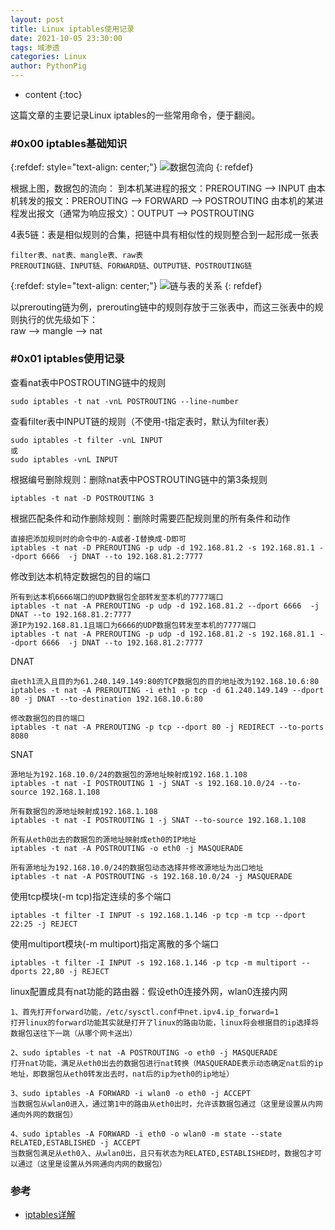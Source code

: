 ```yaml
---
layout: post
title: Linux iptables使用记录
date: 2021-10-05 23:30:00
tags: 域渗透
categories: Linux 
author: PythonPig
---
```

* content
{:toc}

这篇文章的主要记录Linux iptables的一些常用命令，便于翻阅。




### \#0x00 iptables基础知识

{:refdef: style="text-align: center;"}
![数据包流向]() 
{: refdef}

根据上图，数据包的流向：
到本机某进程的报文：PREROUTING --> INPUT
由本机转发的报文：PREROUTING --> FORWARD --> POSTROUTING
由本机的某进程发出报文（通常为响应报文）：OUTPUT --> POSTROUTING

4表5链：表是相似规则的合集，把链中具有相似性的规则整合到一起形成一张表
```
filter表、nat表、mangle表、raw表
PREROUTING链、INPUT链、FORWARD链、OUTPUT链、POSTROUTING链
```

{:refdef: style="text-align: center;"}
![链与表的关系]() 
{: refdef}

以prerouting链为例，prerouting链中的规则存放于三张表中，而这三张表中的规则执行的优先级如下：  
raw --> mangle --> nat  

### \#0x01 iptables使用记录
查看nat表中POSTROUTING链中的规则
```
sudo iptables -t nat -vnL POSTROUTING --line-number
```
查看filter表中INPUT链的规则（不使用-t指定表时，默认为filter表）
```
sudo iptables -t filter -vnL INPUT
或
sudo iptables -vnL INPUT
```

根据编号删除规则：删除nat表中POSTROUTING链中的第3条规则
```
iptables -t nat -D POSTROUTING 3
```
根据匹配条件和动作删除规则：删除时需要匹配规则里的所有条件和动作
```
直接把添加规则时的命令中的-A或者-I替换成-D即可
iptables -t nat -D PREROUTING -p udp -d 192.168.81.2 -s 192.168.81.1 --dport 6666  -j DNAT --to 192.168.81.2:7777
```

修改到达本机特定数据包的目的端口
```
所有到达本机6666端口的UDP数据包全部转发至本机的7777端口
iptables -t nat -A PREROUTING -p udp -d 192.168.81.2 --dport 6666  -j DNAT --to 192.168.81.2:7777
源IP为192.168.81.1且端口为6666的UDP数据包转发至本机的7777端口
iptables -t nat -A PREROUTING -p udp -d 192.168.81.2 -s 192.168.81.1 --dport 6666  -j DNAT --to 192.168.81.2:7777
```

DNAT
```
由eth1流入且目的为61.240.149.149:80的TCP数据包的目的地址改为192.168.10.6:80
iptables -t nat -A PREROUTING -i eth1 -p tcp -d 61.240.149.149 --dport 80 -j DNAT --to-destination 192.168.10.6:80

修改数据包的目的端口
iptables -t nat -A PREROUTING -p tcp --dport 80 -j REDIRECT --to-ports 8080
```

SNAT
```
源地址为192.168.10.0/24的数据包的源地址映射成192.168.1.108
iptables -t nat -I POSTROUTING 1 -j SNAT -s 192.168.10.0/24 --to-source 192.168.1.108

所有数据包的源地址映射成192.168.1.108
iptables -t nat -I POSTROUTING 1 -j SNAT --to-source 192.168.1.108

所有从eth0出去的数据包的源地址映射成eth0的IP地址
iptables -t nat -A POSTROUTING -o eth0 -j MASQUERADE

所有源地址为192.168.10.0/24的数据包动态选择并修改源地址为出口地址
iptables -t nat -A POSTROUTING -s 192.168.10.0/24 -j MASQUERADE
```

使用tcp模块(-m tcp)指定连续的多个端口
```
iptables -t filter -I INPUT -s 192.168.1.146 -p tcp -m tcp --dport 22:25 -j REJECT
```
使用multiport模块(-m multiport)指定离散的多个端口
```
iptables -t filter -I INPUT -s 192.168.1.146 -p tcp -m multiport --dports 22,80 -j REJECT
```

linux配置成具有nat功能的路由器：假设eth0连接外网，wlan0连接内网
```
1、首先打开forward功能，/etc/sysctl.conf中net.ipv4.ip_forward=1
打开linux的forward功能其实就是打开了linux的路由功能，linux将会根据目的ip选择将数据包送往下一跳（从哪个网卡送出）

2、sudo iptables -t nat -A POSTROUTING -o eth0 -j MASQUERADE
打开nat功能，满足从eth0出去的数据包进行nat转换（MASQUERADE表示动态确定nat后的ip地址，即数据包从eth0转发出去时，nat后的ip为eth0的ip地址）

3、sudo iptables -A FORWARD -i wlan0 -o eth0 -j ACCEPT
当数据包从wlan0进入，通过第1中的路由从eth0出时，允许该数据包通过（这里是设置从内网通向外网的数据包）

4、sudo iptables -A FORWARD -i eth0 -o wlan0 -m state --state RELATED,ESTABLISHED -j ACCEPT
当数据包满足从eth0入、从wlan0出，且只有状态为RELATED,ESTABLISHED时，数据包才可以通过（这里是设置从外网通向内网的数据包）
```

### 参考
* [iptables详解](https://www.zsythink.net/archives/tag/iptables/)
